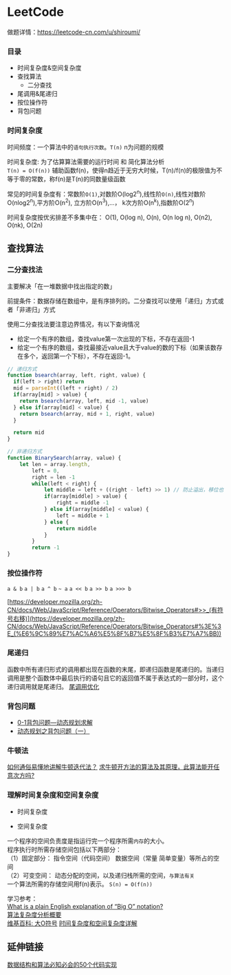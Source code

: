 # LeetCode

做题详情：https://leetcode-cn.com/u/shiroumi/

### 目录
- 时间复杂度&空间复杂度
- 查找算法
  - 二分查找
- 尾调用&尾递归
- 按位操作符
- 背包问题

### 时间复杂度
时间频度：一个算法中的`语句执行次数`。`T(n)` n为问题的规模

时间复杂度: 为了估算算法需要的运行时间 和 简化算法分析<br>
`T(n) = O(f(n))` 辅助函数f(n)，使得n趋近于无穷大时候，T(n)/f(n)的极限值为不等于零的常数，称f(n)是T(n)的同数量级函数<br>

常见的时间复杂度有：常数阶`O(1)`,对数阶O(log2<sup>n</sup>),线性阶`O(n)`,线性对数阶O(nlog2<sup>n</sup>),平方阶O(n<sup>2</sup>), 立方阶O(n<sup>3</sup>),...， k次方阶O(n<sup>k</sup>),指数阶O(2<sup>n</sup>)

时间复杂度按优劣排差不多集中在：
O(1), O(log n), O(n), O(n log n), O(n2), O(nk), O(2n)

## 查找算法
### 二分查找法
主要解决「在一堆数据中找出指定的数」

前提条件：数据存储在数组中，是有序排列的。二分查找可以使用「递归」方式或者「非递归」方式

使用二分查找法要注意边界情况，有以下查询情况
- 给定一个有序的数组，查找value第一次出现的下标，不存在返回-1
- 给定一个有序的数组，查找最接近value且大于value的数的下标（如果该数存在多个，返回第一个下标），不存在返回-1。

```js
// 递归方式
function bsearch(array, left, right, value) {
  if(left > right) return 
  mid = parseInt((left + right) / 2)
  if(array[mid] > value) {
    return bsearch(array, left, mid -1, value)
  } else if(array[mid] < value) {
    return bsearch(array, mid + 1, right, value)
  }

  return mid
}

// 非递归方式
function BinarySearch(array, value) {
	let len = array.length,
		left = 0,
		right = len -1
		while(left < right) {
			let middle = left + ((right - left) >> 1) // 防止溢出，移位也更高效
			if(array[middle] > value) {
				right = middle -1
			} else if(array[middle] < value) {
				left = middle + 1
			} else {
				return middle
			}
		}
		return -1
}
```

### 按位操作符
`a & b` `a | b` `a ^ b` `~ a` `a << b` `a >> b` `a >>> b`

[https://developer.mozilla.org/zh-CN/docs/Web/JavaScript/Reference/Operators/Bitwise_Operators#>>_(有符号右移)](https://developer.mozilla.org/zh-CN/docs/Web/JavaScript/Reference/Operators/Bitwise_Operators#%3E%3E_(%E6%9C%89%E7%AC%A6%E5%8F%B7%E5%8F%B3%E7%A7%BB))

### 尾递归
函数中所有递归形式的调用都出现在函数的末尾，即递归函数是尾递归的。当递归调用是整个函数体中最后执行的语句且它的返回值不属于表达式的一部分时，这个递归调用就是尾递归。
[尾调用优化](http://www.ruanyifeng.com/blog/2015/04/tail-call.html)

### 背包问题
- [0-1背包问题—动态规划求解](https://www.cnblogs.com/Anker/archive/2013/05/04/3059070.html)
- [动态规划之背包问题（一）](http://www.hawstein.com/posts/dp-knapsack.html)

### 牛顿法
[如何通俗易懂地讲解牛顿迭代法？](http://www.matongxue.com/madocs/205.html#/madoc)
[求牛顿开方法的算法及其原理，此算法能开任意次方吗?](https://www.guokr.com/question/461510/)

### 理解时间复杂度和空间复杂度 

* 时间复杂度

* 空间复杂度

一个程序的空间负责度是指运行完一个程序所需`内存`的大小。<br>
程序执行时所需存储空间包括以下两部分：<br>
（1）固定部分： 指令空间（代码空间） 数据空间（常量 简单变量）等所占的空间<br>
（2）可变空间： 动态分配的空间，以及递归栈所需的空间，`与算法有关`<br>
一个算法所需的存储空间用f(n)表示。 `S(n) = O(f(n))`

学习参考： <br>
[What is a plain English explanation of “Big O” notation?](https://stackoverflow.com/questions/487258/what-is-a-plain-english-explanation-of-big-o-notation)<br>
[算法复杂度分析概要](https://www.61mon.com/index.php/archives/176/)<br>
[维基百科: 大O符号](https://zh.wikipedia.org/wiki/%E5%A4%A7O%E7%AC%A6%E5%8F%B7)
[时间复杂度和空间复杂度详解](http://blog.csdn.net/booirror/article/details/7707551/)


## 延伸链接
[数据结构和算法必知必会的50个代码实现](https://github.com/wangzheng0822/algo)
